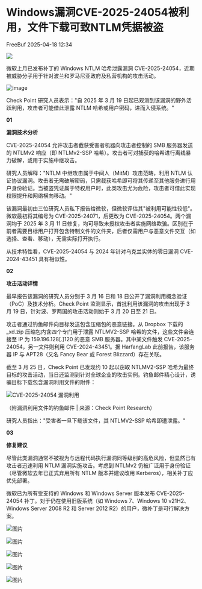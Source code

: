 #  Windows漏洞CVE-2025-24054被利用，文件下载可致NTLM凭据被盗   
 FreeBuf   2025-04-18 12:34  
  
![](https://mmbiz.qpic.cn/mmbiz_gif/qq5rfBadR38jUokdlWSNlAjmEsO1rzv3srXShFRuTKBGDwkj4gvYy34iajd6zQiaKl77Wsy9mjC0xBCRg0YgDIWg/640?wx_fmt=gif "")  
  
  
微软上月已发布补丁的 Windows NTLM 哈希泄露漏洞 CVE-2025-24054，近期被威胁分子用于针对波兰和罗马尼亚政府及私营机构的攻击活动。  
  
  
![image](https://mmbiz.qpic.cn/mmbiz_jpg/qq5rfBadR3icWJxQGpmdcL3xJefu6qYSibbMgRt7DoVByIUHccU0ALs5t12VO2gYN7bXPnepHLwoEvqotH3gQ7ag/640?wx_fmt=jpeg&from=appmsg "")  
  
  
Check Point 研究人员表示："自 2025 年 3 月 19 日起已观测到该漏洞的野外活跃利用，攻击者可能借此泄露 NTLM 哈希或用户密码，进而入侵系统。"  
  
  
**01**  
  
  
  
**漏洞技术分析**  
  
  
CVE-2025-24054 允许攻击者截获受害者机器向攻击者控制的 SMB 服务器发送的 NTLMv2 响应（即 NTLMv2-SSP 哈希）。攻击者可对捕获的哈希进行离线暴力破解，或用于实施中继攻击。  
  
  
研究人员解释："NTLM 中继攻击属于中间人（MitM）攻击范畴，利用 NTLM 认证协议漏洞。攻击者无需破解密码，只需截获哈希即可将其传递至其他服务进行用户身份验证。当被盗凭证属于特权用户时，此类攻击尤为危险，攻击者可借此实现权限提升和网络横向移动。"  
  
  
该漏洞最初由三位研究人员私下报告给微软，但微软评估其"被利用可能性较低"。微软最初将其编号为 CVE-2025-24071，后更改为 CVE-2025-24054。两个漏洞均于 2025 年 3 月 11 日修复，均可导致未授权攻击者实施网络欺骗。区别在于前者需要目标用户打开包含特制文件的文件夹，后者仅需用户与恶意文件交互（如选择、查看、移动），无需实际打开执行。  
  
  
从技术特性看，CVE-2025-24054 与 2024 年针对乌克兰实体的零日漏洞 CVE-2024-43451 具有相似性。  
  
  
**02**  
  
  
  
**攻击活动详情**  
  
  
最早报告该漏洞的研究人员分别于 3 月 16 日和 18 日公开了漏洞利用概念验证（PoC）及技术分析。Check Point 监测显示，首批利用该漏洞的攻击出现于 3 月 19 日，针对波、罗两国的攻击活动则始于 3 月 20 日至 21 日。  
  
  
攻击者通过钓鱼邮件向目标发送包含压缩包的恶意链接。从 Dropbox 下载的 _xd.zip 压缩包内含四个专门用于泄露 NTLMV2-SSP 哈希的文件，这些文件会连接至 IP 为 159.196.128[.]120 的恶意 SMB 服务器。其中某文件触发 CVE-2025-24054，另一文件则利用 CVE-2024-43451。据 HarfangLab 此前报告，该服务器 IP 与 APT28（又名 Fancy Bear 或 Forest Blizzard）存在关联。  
  
  
截至 3 月 25 日，Check Point 已发现约 10 起以窃取 NTLMV2-SSP 哈希为最终目标的攻击活动，当日还监测到针对全球企业的攻击实例。钓鱼邮件精心设计，诱骗目标下载包含漏洞利用文件的附件：  
  
  
![CVE-2025-24054 漏洞利用](https://mmbiz.qpic.cn/mmbiz_jpg/qq5rfBadR3icWJxQGpmdcL3xJefu6qYSibPFQVx86jIBkZjbsKicnZOnblg60Vib2kHiaL1Vqr3H3CXaibPiaZ1K2xcVA/640?wx_fmt=jpeg&from=appmsg "")  
  
（附漏洞利用文件的钓鱼邮件 | 来源：Check Point Research）  
  
  
研究人员指出："受害者一旦下载该文件，其 NTLMV2-SSP 哈希即遭泄露。"  
  
  
**03**  
  
  
  
**修复建议**  
  
  
尽管此类漏洞通常不被视为与远程代码执行漏洞同等级别的高危风险，但显然已有攻击者迅速利用 NTLM 漏洞实施攻击。考虑到 NTLMv2 仍被广泛用于身份验证（尽管微软去年已正式弃用所有 NTLM 版本并建议改用 Kerberos），相关补丁应优先部署。  
  
  
微软已为所有受支持的 Windows 和 Windows Server 版本发布 CVE-2025-24054 补丁。对于仍在使用旧版系统（如 Windows 7、Windows 10 v21H2、Windows Server 2008 R2 和 Server 2012 R2）的用户，微补丁是可行解决方案。  
  
  
![图片](https://mmbiz.qpic.cn/mmbiz_gif/qq5rfBadR39ibFdyjP3Qp8CEJxFWljbW1y91mvSZuxibf3Q3g2rJ32FNzoYfx4yaBmWbfwcRaNicuMo3AxIck2bCw/640?wx_fmt=gif&from=appmsg&wxfrom=5&wx_lazy=1&tp=webp "")  
  
  
[](https://mp.weixin.qq.com/s?__biz=MjM5NjA0NjgyMA==&mid=2651318777&idx=1&sn=1c9c7f2561b2b3ce09438b7f1ff25807&scene=21#wechat_redirect)  
  
[](https://mp.weixin.qq.com/s?__biz=MjM5NjA0NjgyMA==&mid=2651318673&idx=1&sn=fc4885839a5fa2d029e0e95474e9432b&scene=21#wechat_redirect)  
  
[](https://mp.weixin.qq.com/s?__biz=MjM5NjA0NjgyMA==&mid=2651317804&idx=2&sn=3d017ae8749aa67775bcd2302b38931b&scene=21#wechat_redirect)  
  
[](https://mp.weixin.qq.com/s?__biz=MjM5NjA0NjgyMA==&mid=2651317737&idx=1&sn=99fed7dcc16d21127eb031fd187b35f5&scene=21#wechat_redirect)  
  
  
  
  
  
![图片](https://mmbiz.qpic.cn/mmbiz_png/qq5rfBadR39ibFdyjP3Qp8CEJxFWljbW1uEIoRxNoqa17tBBrodHPbOERbZXdjFvNZC5uz0HtCfKbKx3o3XarGQ/640?wx_fmt=other&from=appmsg&wxfrom=5&wx_lazy=1&wx_co=1&tp=webp "")  
  
  
  
  
  
  
  
  
  
![图片](https://mmbiz.qpic.cn/mmbiz_jpg/qq5rfBadR3icFibibPIGEfXsibI0C3or4BS5KDnCKUfVLVQGsc9BiaQTUsrwzfcianumzeLVcmibOmm2FzUqef2V6WPQQ/640?wx_fmt=other&from=appmsg&wxfrom=5&wx_lazy=1&wx_co=1&tp=webp "")  
  
  
  
  
  
![图片](https://mmbiz.qpic.cn/mmbiz_gif/qq5rfBadR38mFMbqsUOVbBDicib7jSu7FfibBxO3LTiafGpMPic7a01jnxbnwOtajXvq5j2piaII2Knau7Av5Kxvp2wA/640?wx_fmt=gif&from=appmsg&wxfrom=5&wx_lazy=1&tp=webp "")  
  
![图片](https://mmbiz.qpic.cn/mmbiz_gif/qq5rfBadR3icF8RMnJbsqatMibR6OicVrUDaz0fyxNtBDpPlLfibJZILzHQcwaKkb4ia57xAShIJfQ54HjOG1oPXBew/640?wx_fmt=gif&wxfrom=5&wx_lazy=1&tp=webp "")  
  
